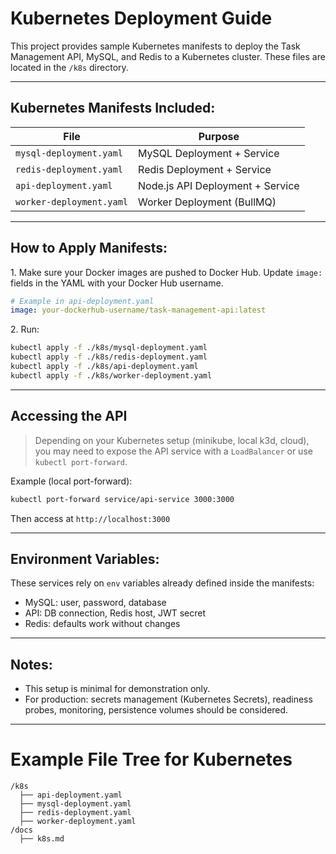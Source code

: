 # Kubernetes Deployment Guide

This project provides sample Kubernetes manifests to deploy the Task Management API, MySQL, and Redis to a Kubernetes cluster.
These files are located in the `/k8s` directory.

---

## **Kubernetes Manifests Included:**

| File                     | Purpose                          |
| ------------------------ | -------------------------------- |
| `mysql-deployment.yaml`  | MySQL Deployment + Service       |
| `redis-deployment.yaml`  | Redis Deployment + Service       |
| `api-deployment.yaml`    | Node.js API Deployment + Service |
| `worker-deployment.yaml` | Worker Deployment (BullMQ)       |

---

## **How to Apply Manifests:**

1️. Make sure your Docker images are pushed to Docker Hub.
Update `image:` fields in the YAML with your Docker Hub username.

```yaml
# Example in api-deployment.yaml
image: your-dockerhub-username/task-management-api:latest
```

2️. Run:

```bash
kubectl apply -f ./k8s/mysql-deployment.yaml
kubectl apply -f ./k8s/redis-deployment.yaml
kubectl apply -f ./k8s/api-deployment.yaml
kubectl apply -f ./k8s/worker-deployment.yaml
```

---

## **Accessing the API**

> Depending on your Kubernetes setup (minikube, local k3d, cloud), you may need to expose the API service with a `LoadBalancer` or use `kubectl port-forward`.

Example (local port-forward):

```bash
kubectl port-forward service/api-service 3000:3000
```

Then access at `http://localhost:3000`

---

## **Environment Variables:**

These services rely on `env` variables already defined inside the manifests:

- MySQL: user, password, database
- API: DB connection, Redis host, JWT secret
- Redis: defaults work without changes

---

## **Notes:**

- This setup is minimal for demonstration only.
- For production: secrets management (Kubernetes Secrets), readiness probes, monitoring, persistence volumes should be considered.

---

# Example File Tree for Kubernetes

```
/k8s
  ├── api-deployment.yaml
  ├── mysql-deployment.yaml
  ├── redis-deployment.yaml
  ├── worker-deployment.yaml
/docs
  ├── k8s.md
```
